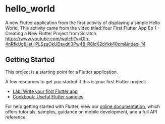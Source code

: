 # hello_world

A new Flutter application from the first activity of displaying a simple Hello World.
This activity came from the video titled:Your First Flutter App Ep 1 - Creating a New Flutter Project from Scratch
https://www.youtube.com/watch?v=DIn-4nRfkUg&list=PLSzsOkUDsvdtl3Pw48-R8lcK2oYkk40cm&index=14

## Getting Started

This project is a starting point for a Flutter application.

A few resources to get you started if this is your first Flutter project:

- [Lab: Write your first Flutter app](https://flutter.dev/docs/get-started/codelab)
- [Cookbook: Useful Flutter samples](https://flutter.dev/docs/cookbook)

For help getting started with Flutter, view our
[online documentation](https://flutter.dev/docs), which offers tutorials,
samples, guidance on mobile development, and a full API reference.
